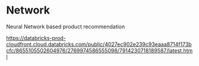 # Network
 Neural Network based product recommendation
 
 https://databricks-prod-cloudfront.cloud.databricks.com/public/4027ec902e239c93eaaa8714f173bcfc/8655105502604976/2769974586555098/7914230718189587/latest.html

